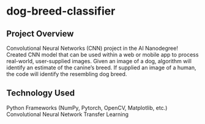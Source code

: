 # dog-breed-classifier
## Project Overview

Convolutional Neural Networks (CNN) project in the AI Nanodegree! Created CNN model that can be used within a web or mobile app to process real-world, user-supplied images.  Given an image of a dog, algorithm will identify an estimate of the canine’s breed.  If supplied an image of a human, the code will identify the resembling dog breed.

## Technology Used
Python Frameworks (NumPy, Pytorch, OpenCV, Matplotlib, etc.)
Convolutional Neural Network
Transfer Learning

